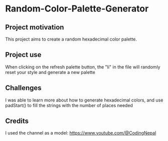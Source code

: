 # Random-Color-Palette-Generator

## Project motivation
This project aims to create a random hexadecimal color palette.

## Project use

When clicking on the refresh palette button, the "li" in the file will randomly reset your style and generate a new palette


## Challenges

I was able to learn more about how to generate hexadecimal colors, and use padStart() to fill the strings with the number of places needed

## Credits

I used the channel as a model: https://www.youtube.com/@CodingNepal